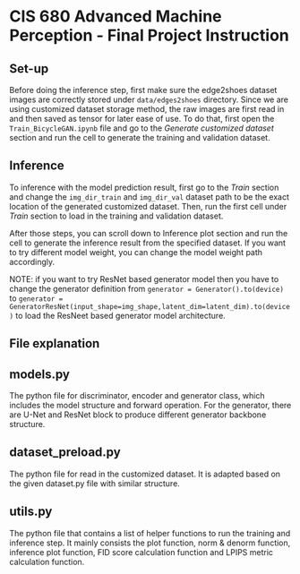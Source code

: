 # CIS 680 Advanced Machine Perception - Final Project Instruction

## **Set-up**
Before doing the inference step, first make sure the edge2shoes dataset images are correctly stored under `data/edges2shoes` directory. Since we are using customized dataset storage method, the raw images are first read in and then saved as tensor for later ease of use. To do that, first open the `Train_BicycleGAN.ipynb` file and go to the 
*Generate customized dataset* section and run the cell to generate the training and validation dataset. 

## **Inference**
To inference with the model prediction result, first go to the *Train* section and change the `img_dir_train` and `img_dir_val` dataset path to be the exact location of the generated customized dataset. Then, run the first cell under *Train* section to load in the training and validation dataset.

After those steps, you can scroll down to Inference plot section and run the cell to generate the inference result from the specified dataset. If you want to try different model weight, you can change the model weight path accordingly. 

NOTE: if you want to try ResNet based generator model then you have to change the generator definition from `generator = Generator().to(device)` to `generator = GeneratorResNet(input_shape=img_shape,latent_dim=latent_dim).to(device)` to load the ResNeet based generator model architecture.

## **File explanation**
## models.py
The python file for discriminator, encoder and generator class, which includes the model structure and forward operation. For the generator, there are U-Net and ResNet block to produce different generator backbone structure.

## dataset_preload.py
The python file for read in the customized dataset. It is adapted based on the given dataset.py file with similar structure.

## utils.py
The python file that contains a list of helper functions to run the training and inference step. It mainly consists the plot function, norm & denorm function, inference plot function, FID score calculation function and LPIPS metric calculation function. 